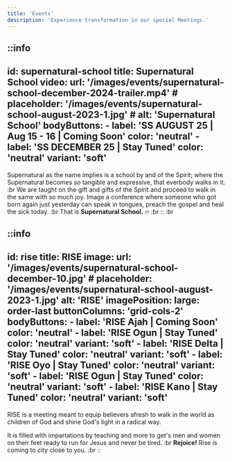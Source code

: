 ```yaml
---
title: 'Events'
description: 'Experience transformation in our special Meetings.'
---
```


::info
---
id: supernatural-school
title: Supernatural School
video:
    url: '/images/events/supernatural-school-december-2024-trailer.mp4'
    # placeholder: '/images/events/supernatural-school-august-2023-1.jpg'
    # alt: 'Supernatural School'
bodyButtons:
    - label: 'SS AUGUST 25 | Aug 15 - 16 | Coming Soon'
      color: 'neutral'
    - label: 'SS DECEMBER 25 | Stay Tuned'
      color: 'neutral'
      variant: 'soft'
---
Supernatural as the name implies is a school by and of the Spirit; where the Supernatural
becomes so tangible and expressive, that everbody walks in it.
:br
We are taught on the gift and gifts of the Spirit and proceed to walk in the same with so much joy.
Image a conference where someone who got born again just yesterday can speak in tongues, preach the gospel and
heal the sick today.
:br
That is **Supernatural School.** 🔥
:br
::
:br

::info
---
id: rise
title: RISE
image:
    url: '/images/events/supernatural-school-december-10.jpg'
    # placeholder: '/images/events/supernatural-school-august-2023-1.jpg'
    alt: 'RISE'
imagePosition:
  large: order-last
buttonColumns: 'grid-cols-2'
bodyButtons:
    - label: 'RISE Ajah | Coming Soon'
      color: 'neutral'
    - label: 'RISE Ogun | Stay Tuned'
      color: 'neutral'
      variant: 'soft'
    - label: 'RISE Delta | Stay Tuned'
      color: 'neutral'
      variant: 'soft'
    - label: 'RISE Oyo | Stay Tuned'
      color: 'neutral'
      variant: 'soft'
    - label: 'RISE Ogun | Stay Tuned'
      color: 'neutral'
      variant: 'soft'
    - label: 'RISE Kano | Stay Tuned'
      color: 'neutral'
      variant: 'soft'
---
RISE is a meeting meant to equip believers afresh to walk in the world as children of God and
shine God's light in a radical way.

It is filled with impartations by teaching and more to get's men and women on their feet ready
to run for Jesus and never be tired.
:br
**Rejoice!** Rise is coming to city close to you.
:br
::

